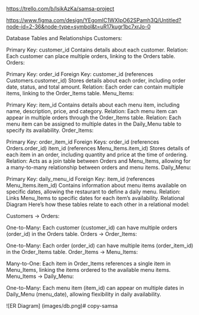 

https://trello.com/b/lsjkAzKa/samsa-project

https://www.figma.com/design/YEgomIC1WXIpO62SPamh3Q/Untitled?node-id=2-36&node-type=symbol&t=uR17kugr1bc7xrJo-0


Database Tables and Relationships
Customers:

Primary Key: customer_id
Contains details about each customer.
Relation: Each customer can place multiple orders, linking to the Orders table.
Orders:

Primary Key: order_id
Foreign Key: customer_id (references Customers.customer_id)
Stores details about each order, including order date, status, and total amount.
Relation: Each order can contain multiple items, linking to the Order_Items table.
Menu_Items:

Primary Key: item_id
Contains details about each menu item, including name, description, price, and category.
Relation: Each menu item can appear in multiple orders through the Order_Items table.
Relation: Each menu item can be assigned to multiple dates in the Daily_Menu table to specify its availability.
Order_Items:

Primary Key: order_item_id
Foreign Keys:
order_id (references Orders.order_id)
item_id (references Menu_Items.item_id)
Stores details of each item in an order, including quantity and price at the time of ordering.
Relation: Acts as a join table between Orders and Menu_Items, allowing for a many-to-many relationship between orders and menu items.
Daily_Menu:

Primary Key: daily_menu_id
Foreign Key: item_id (references Menu_Items.item_id)
Contains information about menu items available on specific dates, allowing the restaurant to define a daily menu.
Relation: Links Menu_Items to specific dates for each item’s availability.
Relational Diagram
Here’s how these tables relate to each other in a relational model:

Customers → Orders:

One-to-Many: Each customer (customer_id) can have multiple orders (order_id) in the Orders table.
Orders → Order_Items:

One-to-Many: Each order (order_id) can have multiple items (order_item_id) in the Order_Items table.
Order_Items → Menu_Items:

Many-to-One: Each item in Order_Items references a single item in Menu_Items, linking the items ordered to the available menu items.
Menu_Items → Daily_Menu:

One-to-Many: Each menu item (item_id) can appear on multiple dates in Daily_Menu (menu_date), allowing flexibility in daily availability.

![ER Diagram] (images/db.png)#   c o p y - s a m s a  
 
